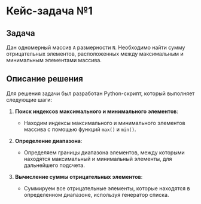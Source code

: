 # Кейс-задача №1

## Задача

Дан одномерный массив `A` размерности `N`. Необходимо найти сумму отрицательных элементов, расположенных между максимальным и минимальным элементами массива.

## Описание решения

Для решения задачи был разработан Python-скрипт, который выполняет следующие шаги:

1. **Поиск индексов максимального и минимального элементов**: 
   - Находим индексы максимального и минимального элементов массива с помощью функций `max()` и `min()`.

2. **Определение диапазона**:
   - Определяем границы диапазона элементов, между которыми находятся максимальный и минимальный элементы, для дальнейшего подсчета.

3. **Вычисление суммы отрицательных элементов**:
   - Суммируем все отрицательные элементы, которые находятся в определенном диапазоне, используя генератор списка.